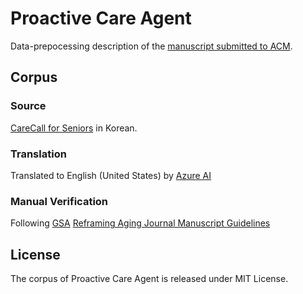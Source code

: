 # Proactive Care Agent
Data-prepocessing description of the [manuscript submitted to ACM](https://github.com/YJY131248/Chat4Seniors/tree/main).
## Corpus
### Source
[CareCall for Seniors](https://github.com/naver-ai/carecall-corpus) in Korean.
### Translation
Translated to English (United States) by [Azure AI](https://learn.microsoft.com/en-us/azure/ai-services/translator/)
### Manual Verification
Following [GSA](https://www.geron.org/) [Reframing Aging Journal Manuscript Guidelines](https://static.primary.prod.gcms.the-infra.com/static/site/gsa/document/Reframing_Aging_Journal_Manuscript_Guidelines.pdf?node=412d7ccc31fac597b9de)
## License
The corpus of Proactive Care Agent is released under MIT License.
